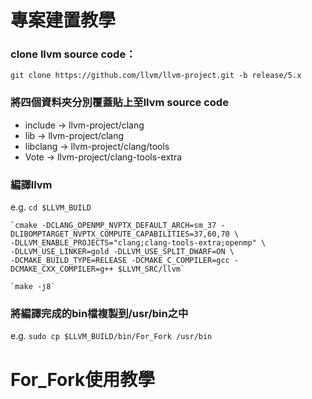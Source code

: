 # 專案建置教學

### clone llvm source code：
`git clone https://github.com/llvm/llvm-project.git -b release/5.x`
  
### 將四個資料夾分別覆蓋貼上至llvm source code
  * include → llvm-project/clang
  * lib → llvm-project/clang
  * libclang → llvm-project/clang/tools
  * Vote → llvm-project/clang-tools-extra

### 編譯llvm
 e.g.
    `cd $LLVM_BUILD`
    
    `cmake -DCLANG_OPENMP_NVPTX_DEFAULT_ARCH=sm_37 -DLIBOMPTARGET_NVPTX_COMPUTE_CAPABILITIES=37,60,70 \
    -DLLVM_ENABLE_PROJECTS="clang;clang-tools-extra;openmp" \
    -DLLVM_USE_LINKER=gold -DLLVM_USE_SPLIT_DWARF=ON \
    -DCMAKE_BUILD_TYPE=RELEASE -DCMAKE_C_COMPILER=gcc -DCMAKE_CXX_COMPILER=g++ $LLVM_SRC/llvm`
    
    `make -j8`

### 將編譯完成的bin檔複製到/usr/bin之中
  e.g. `sudo cp $LLVM_BUILD/bin/For_Fork /usr/bin`

# For_Fork使用教學



